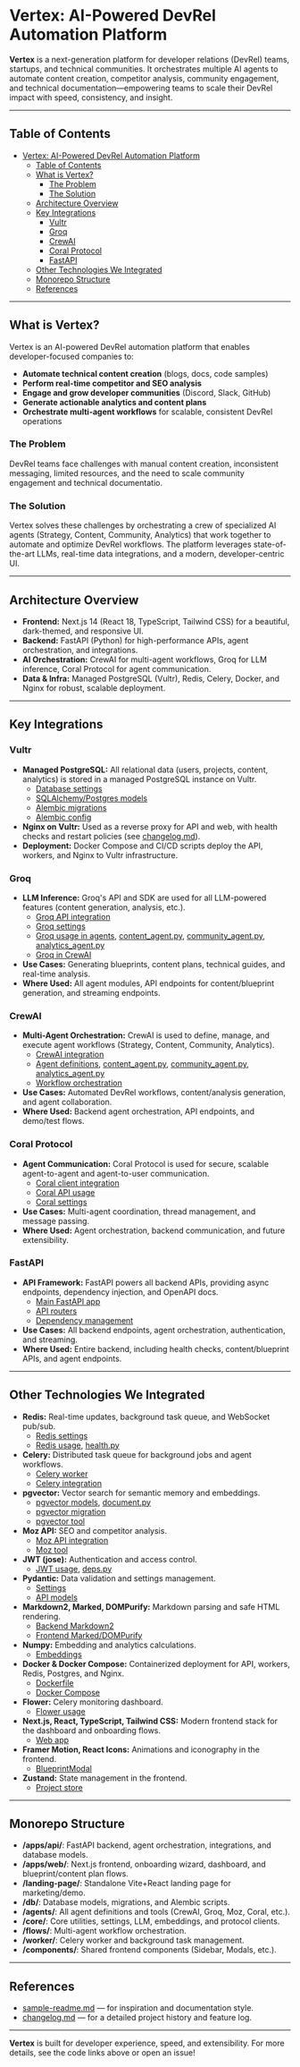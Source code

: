 # Vertex: AI-Powered DevRel Automation Platform

**Vertex** is a next-generation platform for developer relations (DevRel) teams, startups, and technical communities. It orchestrates multiple AI agents to automate content creation, competitor analysis, community engagement, and technical documentation—empowering teams to scale their DevRel impact with speed, consistency, and insight.

---

## Table of Contents

- [Vertex: AI-Powered DevRel Automation Platform](#vertex-ai-powered-devrel-automation-platform)
	- [Table of Contents](#table-of-contents)
	- [What is Vertex?](#what-is-vertex)
		- [The Problem](#the-problem)
		- [The Solution](#the-solution)
	- [Architecture Overview](#architecture-overview)
	- [Key Integrations](#key-integrations)
		- [Vultr](#vultr)
		- [Groq](#groq)
		- [CrewAI](#crewai)
		- [Coral Protocol](#coral-protocol)
		- [FastAPI](#fastapi)
	- [Other Technologies We Integrated](#other-technologies-we-integrated)
	- [Monorepo Structure](#monorepo-structure)
	- [References](#references)

---

## What is Vertex?

Vertex is an AI-powered DevRel automation platform that enables developer-focused companies to:

- **Automate technical content creation** (blogs, docs, code samples)
- **Perform real-time competitor and SEO analysis**
- **Engage and grow developer communities** (Discord, Slack, GitHub)
- **Generate actionable analytics and content plans**
- **Orchestrate multi-agent workflows** for scalable, consistent DevRel operations

### The Problem

DevRel teams face challenges with manual content creation, inconsistent messaging, limited resources, and the need to scale community engagement and technical documentatio.

### The Solution

Vertex solves these challenges by orchestrating a crew of specialized AI agents (Strategy, Content, Community, Analytics) that work together to automate and optimize DevRel workflows. The platform leverages state-of-the-art LLMs, real-time data integrations, and a modern, developer-centric UI.

---

## Architecture Overview

- **Frontend:** Next.js 14 (React 18, TypeScript, Tailwind CSS) for a beautiful, dark-themed, and responsive UI.
- **Backend:** FastAPI (Python) for high-performance APIs, agent orchestration, and integrations.
- **AI Orchestration:** CrewAI for multi-agent workflows, Groq for LLM inference, Coral Protocol for agent communication.
- **Data & Infra:** Managed PostgreSQL (Vultr), Redis, Celery, Docker, and Nginx for robust, scalable deployment.

---

## Key Integrations

### Vultr

- **Managed PostgreSQL:** All relational data (users, projects, content, analytics) is stored in a managed PostgreSQL instance on Vultr.
  - [Database settings](https://github.com/Abraham12611/vertex/blob/main/apps/api/core/settings.py)
  - [SQLAlchemy/Postgres models](https://github.com/Abraham12611/vertex/blob/main/apps/api/db/models/)
  - [Alembic migrations](https://github.com/Abraham12611/vertex/blob/main/apps/api/db/migration/versions/)
  - [Alembic config](https://github.com/Abraham12611/vertex/blob/main/apps/api/alembic/env.py)
- **Nginx on Vultr:** Used as a reverse proxy for API and web, with health checks and restart policies (see [changelog.md](https://github.com/Abraham12611/vertex/blob/main/changelog.md#L61)).
- **Deployment:** Docker Compose and CI/CD scripts deploy the API, workers, and Nginx to Vultr infrastructure.

### Groq

- **LLM Inference:** Groq's API and SDK are used for all LLM-powered features (content generation, analysis, etc.).
  - [Groq API integration](https://github.com/Abraham12611/vertex/blob/main/apps/api/core/llm.py)
  - [Groq settings](https://github.com/Abraham12611/vertex/blob/main/apps/api/core/settings.py)
  - [Groq usage in agents](https://github.com/Abraham12611/vertex/blob/main/apps/api/agents/strategy_agent.py), [content_agent.py](https://github.com/Abraham12611/vertex/blob/main/apps/api/agents/content_agent.py), [community_agent.py](https://github.com/Abraham12611/vertex/blob/main/apps/api/agents/community_agent.py), [analytics_agent.py](https://github.com/Abraham12611/vertex/blob/main/apps/api/agents/analytics_agent.py)
  - [Groq in CrewAI](https://github.com/Abraham12611/vertex/blob/main/apps/api/agents/crew.py)
- **Use Cases:** Generating blueprints, content plans, technical guides, and real-time analysis.
- **Where Used:** All agent modules, API endpoints for content/blueprint generation, and streaming endpoints.

### CrewAI

- **Multi-Agent Orchestration:** CrewAI is used to define, manage, and execute agent workflows (Strategy, Content, Community, Analytics).
  - [CrewAI integration](https://github.com/Abraham12611/vertex/blob/main/apps/api/agents/crew.py)
  - [Agent definitions](https://github.com/Abraham12611/vertex/blob/main/apps/api/agents/strategy_agent.py), [content_agent.py](https://github.com/Abraham12611/vertex/blob/main/apps/api/agents/content_agent.py), [community_agent.py](https://github.com/Abraham12611/vertex/blob/main/apps/api/agents/community_agent.py), [analytics_agent.py](https://github.com/Abraham12611/vertex/blob/main/apps/api/agents/analytics_agent.py)
  - [Workflow orchestration](https://github.com/Abraham12611/vertex/blob/main/apps/api/flows/devrel_flow.py)
- **Use Cases:** Automated DevRel workflows, content/analysis generation, and agent collaboration.
- **Where Used:** Backend agent orchestration, API endpoints, and demo/test flows.

### Coral Protocol

- **Agent Communication:** Coral Protocol is used for secure, scalable agent-to-agent and agent-to-user communication.
  - [Coral client integration](https://github.com/Abraham12611/vertex/blob/main/apps/api/agents/coral_client.py)
  - [Coral API usage](https://github.com/Abraham12611/vertex/blob/main/apps/api/core/coral.py)
  - [Coral settings](https://github.com/Abraham12611/vertex/blob/main/apps/api/core/settings.py)
- **Use Cases:** Multi-agent coordination, thread management, and message passing.
- **Where Used:** Agent orchestration, backend communication, and future extensibility.

### FastAPI

- **API Framework:** FastAPI powers all backend APIs, providing async endpoints, dependency injection, and OpenAPI docs.
  - [Main FastAPI app](https://github.com/Abraham12611/vertex/blob/main/apps/api/main.py)
  - [API routers](https://github.com/Abraham12611/vertex/blob/main/apps/api/api/v1/routers/)
  - [Dependency management](https://github.com/Abraham12611/vertex/blob/main/apps/api/api/v1/deps.py)
- **Use Cases:** All backend endpoints, agent orchestration, authentication, and streaming.
- **Where Used:** Entire backend, including health checks, content/blueprint APIs, and agent endpoints.

---

## Other Technologies We Integrated

- **Redis:** Real-time updates, background task queue, and WebSocket pub/sub.
  - [Redis settings](https://github.com/Abraham12611/vertex/blob/main/apps/api/core/settings.py)
  - [Redis usage](https://github.com/Abraham12611/vertex/blob/main/apps/api/api/v1/routers/ws.py), [health.py](https://github.com/Abraham12611/vertex/blob/main/apps/api/api/v1/routers/health.py)
- **Celery:** Distributed task queue for background jobs and agent workflows.
  - [Celery worker](https://github.com/Abraham12611/vertex/blob/main/apps/api/worker/celery_worker.py)
  - [Celery integration](https://github.com/Abraham12611/vertex/blob/main/apps/api/core/settings.py)
- **pgvector:** Vector search for semantic memory and embeddings.
  - [pgvector models](https://github.com/Abraham12611/vertex/blob/main/apps/api/db/models/chunk.py), [document.py](https://github.com/Abraham12611/vertex/blob/main/apps/api/db/models/document.py)
  - [pgvector migration](https://github.com/Abraham12611/vertex/blob/main/apps/api/db/migration/versions/timestamp_add_pgvector_and_memory_tables.py)
  - [pgvector tool](https://github.com/Abraham12611/vertex/blob/main/apps/api/agents/pgvector_search_tool.py)
- **Moz API:** SEO and competitor analysis.
  - [Moz API integration](https://github.com/Abraham12611/vertex/blob/main/apps/api/core/moz.py)
  - [Moz tool](https://github.com/Abraham12611/vertex/blob/main/apps/api/agents/moz_insights_tool.py)
- **JWT (jose):** Authentication and access control.
  - [JWT usage](https://github.com/Abraham12611/vertex/blob/main/apps/api/core/secuirity.py), [deps.py](https://github.com/Abraham12611/vertex/blob/main/apps/api/api/v1/deps.py)
- **Pydantic:** Data validation and settings management.
  - [Settings](https://github.com/Abraham12611/vertex/blob/main/apps/api/core/settings.py)
  - [API models](https://github.com/Abraham12611/vertex/blob/main/apps/api/api/v1/routers/)
- **Markdown2, Marked, DOMPurify:** Markdown parsing and safe HTML rendering.
  - [Backend Markdown2](https://github.com/Abraham12611/vertex/blob/main/apps/api/api/v1/routers/content.py)
  - [Frontend Marked/DOMPurify](https://github.com/Abraham12611/vertex/blob/main/apps/web/src/app/blueprints/%5Bid%5D/page.tsx)
- **Numpy:** Embedding and analytics calculations.
  - [Embeddings](https://github.com/Abraham12611/vertex/blob/main/apps/api/core/embeddings.py)
- **Docker & Docker Compose:** Containerized deployment for API, workers, Redis, Postgres, and Nginx.
  - [Dockerfile](https://github.com/Abraham12611/vertex/blob/main/apps/api/Dockerfile)
  - [Docker Compose](https://github.com/Abraham12611/vertex/blob/main/DEMO_SETUP.md)
- **Flower:** Celery monitoring dashboard.
  - [Flower usage](https://github.com/Abraham12611/vertex/blob/main/DEMO_SETUP.md)
- **Next.js, React, TypeScript, Tailwind CSS:** Modern frontend stack for the dashboard and onboarding flows.
  - [Web app](https://github.com/Abraham12611/vertex/blob/main/apps/web/)
- **Framer Motion, React Icons:** Animations and iconography in the frontend.
  - [BlueprintModal](https://github.com/Abraham12611/vertex/blob/main/apps/web/src/components/BlueprintModal.tsx)
- **Zustand:** State management in the frontend.
  - [Project store](https://github.com/Abraham12611/vertex/blob/main/apps/web/src/store/useProjectStore.ts)

---

## Monorepo Structure

- **/apps/api/**: FastAPI backend, agent orchestration, integrations, and database models.
- **/apps/web/**: Next.js frontend, onboarding wizard, dashboard, and blueprint/content plan flows.
- **/landing-page/**: Standalone Vite+React landing page for marketing/demo.
- **/db/**: Database models, migrations, and Alembic scripts.
- **/agents/**: All agent definitions and tools (CrewAI, Groq, Moz, Coral, etc.).
- **/core/**: Core utilities, settings, LLM, embeddings, and protocol clients.
- **/flows/**: Multi-agent workflow orchestration.
- **/worker/**: Celery worker and background task management.
- **/components/**: Shared frontend components (Sidebar, Modals, etc.).

---

## References

- [sample-readme.md](https://github.com/Abraham12611/vertex/blob/main/sample-readme.md) — for inspiration and documentation style.
- [changelog.md](https://github.com/Abraham12611/vertex/blob/main/changelog.md) — for a detailed project history and feature log.

---

**Vertex** is built for developer experience, speed, and extensibility. For more details, see the code links above or open an issue!

